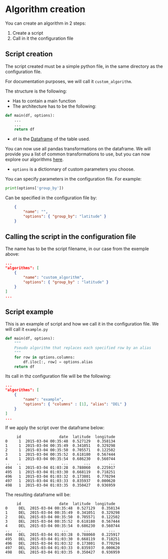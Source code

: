 # Algorithm creation

You can create an algorithm in 2 steps:

1. Create a script
2. Call in it the configuration file

## Script creation

The script created must be a simple python file, in the same directory as the configuration file.

For documentation purposes, we will call it `custom_algorithm`.

The structure is the following:

- Has to contain a main function
- The architecture has to be the following:

```python
def main(df, options):
    ...
    ...
    return df
```

- `df` is the [Dataframe](https://pandas.pydata.org/pandas-docs/stable/reference/api/pandas.DataFrame.html#pandas-dataframe) of the table used.

You can now use all pandas transformations on the dataframe. We will provide you a list of common transformations to use, but you can now explore our algorithms [here](https://danymat.github.io/INSAnonym-utils/algorithms.html).

- `options` is a dictionnary of custom parameters you choose.

You can specify parameters in the configuration file. For example:

```python
print(options['group_by']) 
```

Can be specified in the configuration file by:

```json
    { 
        "name": "", 
        "options": { "group_by": "latitude" }  
    }
```

## Calling the script in the configuration file

The name has to be the script filename, in our case from the exemple above:

```json
...
"algorithms": [
    { 
        "name": "custom_algorithm", 
        "options": { "group_by" : "latitude" }  
    }
]
...
```

## Script example

This is an example of script and how we call it in the configuration file.
We will call it `example.py`

```python
def main(df, options):
    """
    Pseudo algorithm that replaces each specified row by an alias
    """
    for row in options.columns:
        df.iloc[:, row] = options.alias
    return df
```

Its call in thz configuration file will be the following:

```json
...
"algorithms": [
    { 
        "name": "example", 
        "options": { "columns" : [1], "alias": "DEL" }  
    }
]
...
```

If we apply the script over the dataframe below:

```
     id                 date  latitude  longitude
0     1  2015-03-04 00:35:48  0.527129   0.358134
1     1  2015-03-04 00:35:49  0.341051   0.329298
2     1  2015-03-04 00:35:50  0.705571   0.122502
3     1  2015-03-04 00:35:52  0.618180   0.567444
4     1  2015-03-04 00:35:54  0.686230   0.560744
..   ..                  ...       ...        ...
494   1  2015-03-04 01:03:28  0.788060   0.225917
495   1  2015-03-04 01:03:30  0.668119   0.718251
496   1  2015-03-04 01:03:32  0.173801   0.770294
497   1  2015-03-04 01:03:33  0.835937   0.000620
498   1  2015-03-04 01:03:35  0.350427   0.936959
```

The resulting dataframe will be:

```
     id                 date  latitude  longitude
0     DEL  2015-03-04 00:35:48  0.527129   0.358134
1     DEL  2015-03-04 00:35:49  0.341051   0.329298
2     DEL  2015-03-04 00:35:50  0.705571   0.122502
3     DEL  2015-03-04 00:35:52  0.618180   0.567444
4     DEL  2015-03-04 00:35:54  0.686230   0.560744
..   ..                  ...       ...        ...
494   DEL  2015-03-04 01:03:28  0.788060   0.225917
495   DEL  2015-03-04 01:03:30  0.668119   0.718251
496   DEL  2015-03-04 01:03:32  0.173801   0.770294
497   DEL  2015-03-04 01:03:33  0.835937   0.000620
498   DEL  2015-03-04 01:03:35  0.350427   0.936959
```
